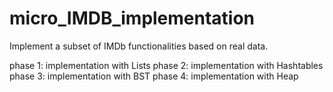 # micro_IMDB_implementation

Implement a subset of IMDb functionalities based on real data.

phase 1: implementation with Lists
phase 2: implementation with Hashtables
phase 3: implementation with BST
phase 4: implementation with Heap
